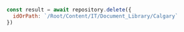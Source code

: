 ```javascript
const result = await repository.delete({
  idOrPath: `/Root/Content/IT/Document_Library/Calgary`
})
```
